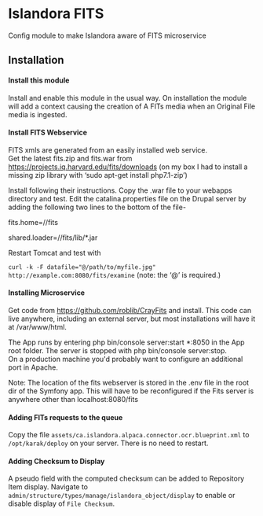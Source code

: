 # Islandora FITS
Config module to make Islandora aware of FITS microservice

## Installation
#### Install this module
Install and enable this module in the usual way.  On installation the module will 
add a context causing the creation of A FITs media when an Original File media is ingested.


#### Install FITS Webservice
FITS xmls are generated from an easily installed web service.  
Get the latest fits.zip and fits.war from https://projects.iq.harvard.edu/fits/downloads
(on my box I had to install a missing zip library with 
‘sudo apt-get install php7.1-zip’)

Install following their instructions.
Copy the .war file to your webapps directory  and test.
Edit the catalina.properties file on the Drupal server by adding the 
following two lines to the bottom of the file-

fits.home=/<path-to-fits>/fits

shared.loader=/<path-to-fits>/fits/lib/*.jar

Restart Tomcat and test with 

`curl -k -F datafile="@/path/to/myfile.jpg" http://example.com:8080/fits/examine`
(note: the ‘@’ is required.)

#### Installing Microservice 
Get code from https://github.com/roblib/CrayFits and install.  This code can live anywhere, including an external server, 
but most installations will have it at /var/www/html.

The App runs by entering php bin/console server:start *:8050 in the App 
root folder.
The server is stopped with php bin/console server:stop.  
On a production machine you'd probably want to configure an additional 
port in Apache.


Note: The location of the fits webserver is stored in the .env file in the 
root dir of the Symfony app.  This will have to be reconfigured if the Fits 
server is anywhere other than localhost:8080/fits


#### Adding FITs requests to the queue
Copy the file `assets/ca.islandora.alpaca.connector.ocr.blueprint.xml` 
to `/opt/karak/deploy` on your server.  There is no need to restart.


#### Adding Checksum to Display
A pseudo field with the computed checksum can be added to Repository Item 
display.  Navigate to `admin/structure/types/manage/islandora_object/display` 
to enable or disable display of `File Checksum`.  
